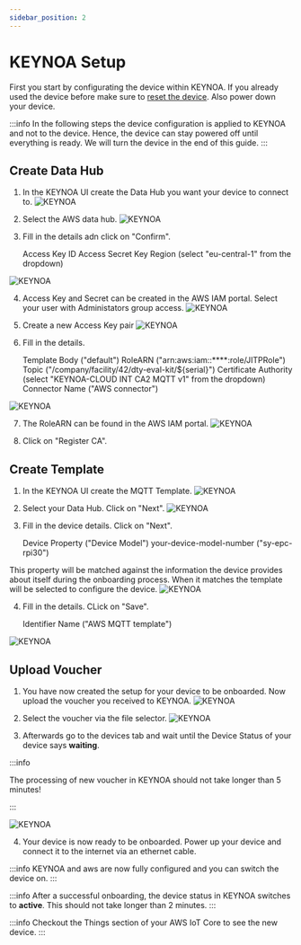 ```yaml
---
sidebar_position: 2
---
```


# KEYNOA Setup

First you start by configurating the device within KEYNOA.
If you already used the device before make sure to [reset the device](../../Eval%20Kit/Prerequsites%20and%20General%20Information#reset-device).
Also power down your device.

:::info
In the following steps the device configuration is applied to KEYNOA and not to the device. Hence, the device can stay powered off until everything is ready.
We will turn the device in the end of this guide.
:::

## Create Data Hub
1. In the KEYNOA UI create the Data Hub you want your device to connect to.
![KEYNOA](/img/KEYNOA/Dashboard.png)

2. Select the AWS data hub.
![KEYNOA](/img/KEYNOA/AWS/Data-Hub.png)
 
3. Fill in the details adn click on "Confirm".


    Access Key ID
    Access Secret Key
    Region (select "eu-central-1" from the dropdown)

![KEYNOA](/img/KEYNOA/AWS/Data-Hub-details.png)

4. Access Key and Secret can be created in the AWS IAM portal. Select your user with Administators group access.
![KEYNOA](/img/KEYNOA/AWS/User-Credentials.png)

5. Create a new Access Key pair
![KEYNOA](/img/KEYNOA/AWS/User-Credentials-2.png)

6. Fill in the details.


    Template Body ("default")
    RoleARN ("arn:aws:iam::****:role/JITPRole")
    Topic ("/company/facility/42/dty-eval-kit/${serial}")
    Certificate Authority (select "KEYNOA-CLOUD INT CA2 MQTT v1" from the dropdown)
    Connector Name ("AWS connector")

![KEYNOA](/img/KEYNOA/AWS/Data-Hub-details-2.png)

7. The RoleARN can be found in the AWS IAM portal.
![KEYNOA](/img/KEYNOA/AWS/JITPRole.png)

8. Click on "Register CA".
## Create Template
1. In the KEYNOA UI create the MQTT Template.
![KEYNOA](/img/KEYNOA/Dashboard.png)

2. Select your Data Hub. Click on "Next".
![KEYNOA](/img/KEYNOA/IoT-Central/MQTT-template-1.png)

3. Fill in the device details. Click on "Next".


    Device Property ("Device Model")
    your-device-model-number ("sy-epc-rpi30")

This property will be matched against the information the device provides about itself during the onboarding process. When it matches the template will be selected to configure the device.
![KEYNOA](/img/KEYNOA/MQTT-template-2.png)

4. Fill in the details. CLick on "Save".


    Identifier Name ("AWS MQTT template")

![KEYNOA](/img/KEYNOA/MQTT-template-3.png)

## Upload Voucher
1. You have now created the setup for your device to be onboarded. Now upload the voucher you received to KEYNOA.
![KEYNOA](/img/KEYNOA/upload-voucher.png)

2. Select the voucher via the file selector.
![KEYNOA](/img/KEYNOA/upload-voucher-2.png)

3. Afterwards go to the devices tab and wait until the Device Status of your device says **waiting**.

:::info

The processing of new voucher in KEYNOA should not take longer than 5 minutes!

:::

![KEYNOA](/img/KEYNOA/TO0.png)

4. Your device is now ready to be onboarded.
Power up your device and connect it to the internet via an ethernet cable.

:::info
KEYNOA and aws are now fully configured and you can switch the device on.
:::

:::info
After a successful onboarding, the device status in KEYNOA switches to **active**.
This should not take longer than 2 minutes.
:::

:::info
Checkout the Things section of your AWS IoT Core to see the new device.
:::

